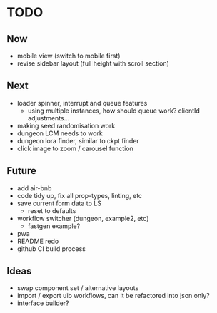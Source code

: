 # TODO

## Now

- mobile view (switch to mobile first)
- revise sidebar layout (full height with scroll section)

## Next

- loader spinner, interrupt and queue features
  - using multiple instances, how should queue work? clientId adjustments...
- making seed randomisation work
- dungeon LCM needs to work
- dungeon lora finder, similar to ckpt finder
- click image to zoom / carousel function

## Future

- add air-bnb
- code tidy up, fix all prop-types, linting, etc
- save current form data to LS
  - reset to defaults
- workflow switcher (dungeon, example2, etc)
  - fastgen example?
- pwa
- README redo
- github CI build process

## Ideas

- swap component set / alternative layouts
- import / export uib workflows, can it be refactored into json only?
- interface builder?
